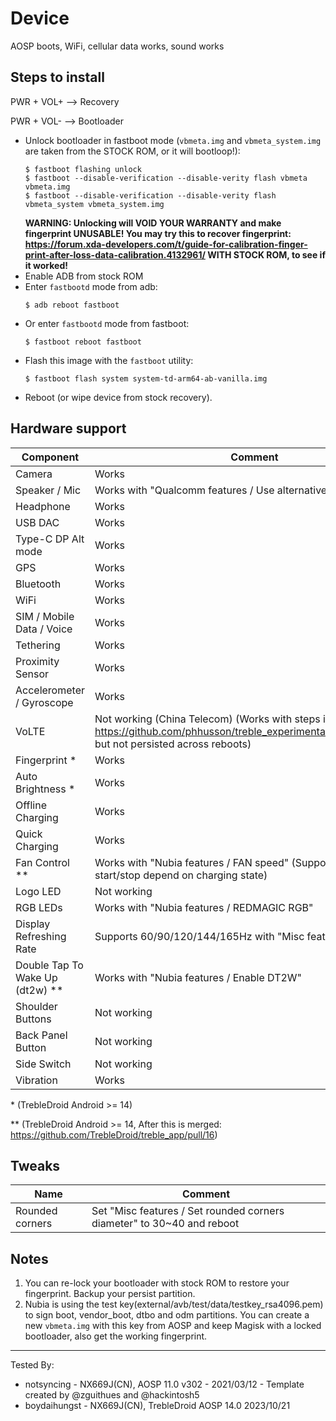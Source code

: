 # Device

AOSP boots, WiFi, cellular data works, sound works

## Steps to install

PWR + VOL+ --> Recovery

PWR + VOL- --> Bootloader

* Unlock bootloader in fastboot mode (`vbmeta.img` and `vbmeta_system.img` are taken from the STOCK ROM, or it will bootloop!):
    ```
    $ fastboot flashing unlock
    $ fastboot --disable-verification --disable-verity flash vbmeta vbmeta.img
    $ fastboot --disable-verification --disable-verity flash vbmeta_system vbmeta_system.img
    ```
    **WARNING: Unlocking will VOID YOUR WARRANTY and make fingerprint UNUSABLE! You may try this to recover fingerprint: https://forum.xda-developers.com/t/guide-for-calibration-finger-print-after-loss-data-calibration.4132961/ WITH STOCK ROM, to see if it worked!**
* Enable ADB from stock ROM
* Enter `fastbootd` mode from adb:
    ```
    $ adb reboot fastboot
    ```
* Or enter `fastbootd` mode from fastboot:
    ```
    $ fastboot reboot fastboot
    ```
* Flash this image with the `fastboot` utility:
    ```
    $ fastboot flash system system-td-arm64-ab-vanilla.img 
    ```
* Reboot (or wipe device from stock recovery).

## Hardware support

| Component                 |      Comment                                              |
|---------------------------|-----------------------------------------------------------|
| Camera                    | Works                                                     |
| Speaker / Mic             | Works with "Qualcomm features / Use alternative audio policy" |
| Headphone                 | Works |
| USB DAC                   | Works |
| Type-C DP Alt mode        | Works |
| GPS                       | Works |
| Bluetooth                 | Works |
| WiFi                      | Works |
| SIM / Mobile Data / Voice | Works |
| Tethering                 | Works |
| Proximity Sensor          | Works |
| Accelerometer / Gyroscope | Works |
| VoLTE                     | Not working (China Telecom) (Works with steps in https://github.com/phhusson/treble_experimentations/issues/1681, but not persisted across reboots)                                                    |
| Fingerprint *              | Works |
| Auto Brightness *                | Works |
| Offline Charging          | Works                                                    |
| Quick Charging            | Works  |
| Fan Control **               | Works with "Nubia features / FAN speed" (Supported auto start/stop depend on charging state)                                                    |
| Logo LED                  | Not working |
| RGB LEDs                  | Works with "Nubia features / REDMAGIC RGB" |
| Display Refreshing Rate   | Supports 60/90/120/144/165Hz with "Misc features / Force FPS" |
| Double Tap To Wake Up (dt2w) **                 | Works with "Nubia features / Enable DT2W"  |
| Shoulder Buttons          | Not working |
| Back Panel Button               | Not working |
| Side Switch               | Not working |
| Vibration                 | Works |

\* (TrebleDroid Android >= 14)

\** (TrebleDroid Android >= 14, After this is merged: https://github.com/TrebleDroid/treble_app/pull/16)
## Tweaks

| Name | Comment |
|------|---------|
|Rounded corners|Set "Misc features / Set rounded corners diameter" to 30~40 and reboot|

## Notes

1. You can re-lock your bootloader with stock ROM to restore your fingerprint. Backup your persist partition.
2. Nubia is using the test key(external/avb/test/data/testkey_rsa4096.pem) to sign boot, vendor_boot, dtbo and odm partitions. You can create a new `vbmeta.img` with this key from AOSP and keep Magisk with a locked bootloader, also get the working fingerprint.
---

Tested By: 
- notsyncing - NX669J(CN), AOSP 11.0 v302 - 2021/03/12 - Template created by @zguithues and @hackintosh5
- boydaihungst - NX669J(CN), TrebleDroid AOSP 14.0 2023/10/21